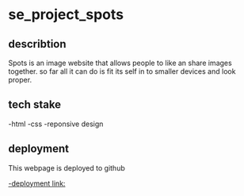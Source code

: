 # se_project_spots

## describtion
Spots is an image website that allows people to like an share images together. so far all it can do is fit its self in to smaller devices and look proper.
## tech stake 
-html
-css
-reponsive design
## deployment
This webpage is deployed to github 

[-deployment link:](https://sandel28.github.io/se_project_spots/)
